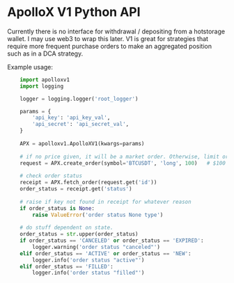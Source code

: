 # ApolloX V1 Python API

Currently there is no interface for withdrawal / depositing from a hotstorage wallet. I may use web3 to wrap this later. V1 is great for strategies that require more frequent purchase orders to make an aggregated position such as in a DCA strategy.


Example usage:
```python
	import apolloxv1
    import logging

	logger = logging.logger('root_logger')

    params = {
    	'api_key': 'api_key_val',
        'api_secret': 'api_secret_val',
    }
    
    APX = apolloxv1.ApolloXV1(kwargs=params)
    
    # if no price given, it will be a market order. Otherwise, limit order instead.
    request = APX.create_order(symbol='BTCUSDT', 'long', 100)	# $100 USDT purchase order
    
    # check order status
    receipt = APX.fetch_order(request.get('id'))
    order_status = receipt.get('status')
    
    # raise if key not found in receipt for whatever reason
    if order_status is None:
    	raise ValueError('order status None type')
    
    # do stuff dependent on state.
    order_status = str.upper(order_status)
    if order_status == 'CANCELED' or order_status == 'EXPIRED':
    	logger.warning('order status "canceled"')
    elif order_status == 'ACTIVE' or order_status == 'NEW':
    	logger.info('order status "active"')
    elif order_status == 'FILLED':
    	logger.info('order status "filled"')
```



